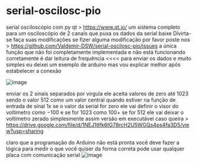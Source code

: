 # serial-oscilosc-pio
serial osciloscópio
com py qt > https://www.qt.io/
um sistema completo para um osciloscópio de 2 canais que puxa os dados da serial
baixe Divirta-se faça suas modificações se fizer alguma modificação por favor poste nos > https://github.com/Valdemir-DSW/serial-oscilosc-pio/issues
a única função que não foi completamente implementada e não está funcionando corretamente é dar leitura de frequência <<<<
para enviar os dados e muito simples eu deixei um exemplo de arduíno mas vou explicar melhor após estabelecer a conexão

![image](https://github.com/Valdemir-DSW/serial-oscilosc-pio/assets/134114016/6f56f38f-57c9-4999-a21e-ae1923b8218a)

enviar os 2 sinais separados por virgula ele aceita valores de zero até 1023 sendo o valor 512 como um valor central 
quando estiver na função de entrada de sinal 1x se o valor da serial for zero ele vai definir o visor do voltímetro como −100 e se for 1023 como 100+ se for 512 ele vai deixar o voltímetro zerado simplesmente assim
versão em executável caso queira > https://drive.google.com/file/d/1NEJ1tIfk6tG78rcH2U5WGQs4ps4fa3D5/view?usp=sharing

claro que a programação do Arduino não está pronta você deve fazer a lógica para medir o que você quiser da forma correta
pode usar qualquer placa com comunicação serial
![image](https://github.com/Valdemir-DSW/serial-oscilosc-pio/assets/134114016/7c742875-a99c-40f6-b947-4162b5d471e3)

